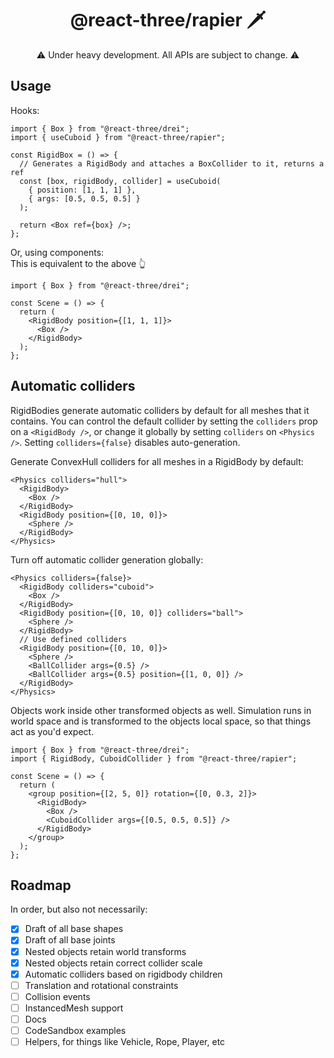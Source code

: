 <h1 align="center">@react-three/rapier 🗡</h1>

<p align="center">⚠️ Under heavy development. All APIs are subject to change. ⚠️</p>

## Usage

Hooks:

```tsx
import { Box } from "@react-three/drei";
import { useCuboid } from "@react-three/rapier";

const RigidBox = () => {
  // Generates a RigidBody and attaches a BoxCollider to it, returns a ref
  const [box, rigidBody, collider] = useCuboid(
    { position: [1, 1, 1] },
    { args: [0.5, 0.5, 0.5] }
  );

  return <Box ref={box} />;
};
```

Or, using components:  
This is equivalent to the above 👆

```tsx
import { Box } from "@react-three/drei";

const Scene = () => {
  return (
    <RigidBody position={[1, 1, 1]}>
      <Box />
    </RigidBody>
  );
};
```

## Automatic colliders

RigidBodies generate automatic colliders by default for all meshes that it contains. You can control the default collider by setting the `colliders` prop on a `<RigidBody />`, or change it globally by setting `colliders` on `<Physics />`. Setting `colliders={false}` disables auto-generation.

Generate ConvexHull colliders for all meshes in a RigidBody by default:

```tsx
<Physics colliders="hull">
  <RigidBody>
    <Box />
  </RigidBody>
  <RigidBody position={[0, 10, 0]}>
    <Sphere />
  </RigidBody>
</Physics>
```

Turn off automatic collider generation globally:

```tsx
<Physics colliders={false}>
  <RigidBody colliders="cuboid">
    <Box />
  </RigidBody>
  <RigidBody position={[0, 10, 0]} colliders="ball">
    <Sphere />
  </RigidBody>
  // Use defined colliders
  <RigidBody position={[0, 10, 0]}>
    <Sphere />
    <BallCollider args={0.5} />
    <BallCollider args={0.5} position={[1, 0, 0]} />
  </RigidBody>
</Physics>
```

Objects work inside other transformed objects as well. Simulation runs in world space and is transformed to the objects local space, so that things act as you'd expect.

```tsx
import { Box } from "@react-three/drei";
import { RigidBody, CuboidCollider } from "@react-three/rapier";

const Scene = () => {
  return (
    <group position={[2, 5, 0]} rotation={[0, 0.3, 2]}>
      <RigidBody>
        <Box />
        <CuboidCollider args={[0.5, 0.5, 0.5]} />
      </RigidBody>
    </group>
  );
};
```

## Roadmap

In order, but also not necessarily:

- [x] Draft of all base shapes
- [x] Draft of all base joints
- [x] Nested objects retain world transforms
- [x] Nested objects retain correct collider scale
- [x] Automatic colliders based on rigidbody children
- [ ] Translation and rotational constraints
- [ ] Collision events
- [ ] InstancedMesh support
- [ ] Docs
- [ ] CodeSandbox examples
- [ ] Helpers, for things like Vehicle, Rope, Player, etc
